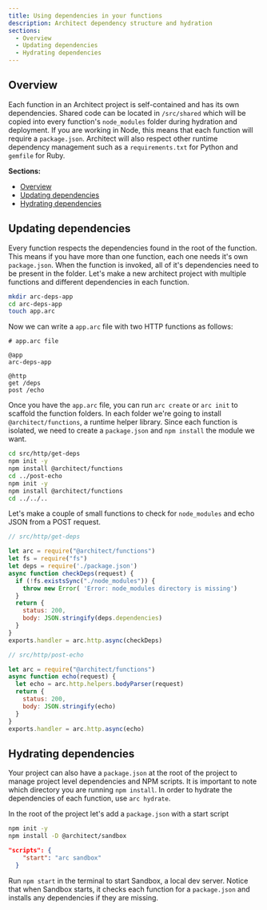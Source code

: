 ```yaml
---
title: Using dependencies in your functions
description: Architect dependency structure and hydration
sections:
  - Overview
  - Updating dependencies
  - Hydrating dependencies
---
```


## Overview

Each function in an Architect project is self-contained and has its own dependencies. Shared code can be located in `/src/shared` which will be copied into every function's `node_modules` folder during hydration and deployment. If you are working in Node, this means that each function will require a `package.json`. Architect will also respect other runtime dependency management such as a `requirements.txt` for Python and `gemfile` for Ruby.

**Sections:**
  - [Overview](#overview)
  - [Updating dependencies](#updating-dependencies)
  - [Hydrating dependencies](#hydrating-dependencies)

## Updating dependencies

Every function respects the dependencies found in the root of the function. This means if you have more than one function, each one needs it's own `package.json`. When the function is invoked, all of it's dependencies need to be present in the folder. Let's make a new architect project with multiple functions and different dependencies in each function. 

```bash
mkdir arc-deps-app
cd arc-deps-app
touch app.arc
```

Now we can write a `app.arc` file with two HTTP functions as follows:

```arc
# app.arc file

@app
arc-deps-app

@http
get /deps
post /echo
```

Once you have the `app.arc` file, you can run `arc create` or `arc init` to scaffold the function folders. In each folder we're going to install `@architect/functions`, a runtime helper library. Since each function is isolated, we need to create a `package.json` and `npm install` the module we want.

```bash
cd src/http/get-deps
npm init -y
npm install @architect/functions
cd ../post-echo
npm init -y
npm install @architect/functions
cd ../../..
```

Let's make a couple of small functions to check for `node_modules` and echo JSON from a POST request.

```js
// src/http/get-deps

let arc = require("@architect/functions")
let fs = require("fs")
let deps = require('./package.json')
async function checkDeps(request) {
  if (!fs.existsSync("./node_modules")) {
    throw new Error( 'Error: node_modules directory is missing')
  }
  return {
    status: 200,
    body: JSON.stringify(deps.dependencies)
  }
}
exports.handler = arc.http.async(checkDeps)
```

```js
// src/http/post-echo

let arc = require("@architect/functions")
async function echo(request) {
  let echo = arc.http.helpers.bodyParser(request)
  return {
    status: 200,
    body: JSON.stringify(echo)
  }
}
exports.handler = arc.http.async(echo)
```

## Hydrating dependencies

Your project can also have a `package.json` at the root of the project to manage project level dependencies and NPM scripts. It is important to note which directory you are running `npm install`. In order to hydrate the dependencies of each function, use `arc hydrate`.

In the root of the project let's add a `package.json` with a start script

```bash
npm init -y
npm install -D @architect/sandbox
```

```json
"scripts": {
    "start": "arc sandbox"
  }
```

Run `npm start` in the terminal to start Sandbox, a local dev server. Notice that when Sandbox starts, it checks each function for a `package.json` and installs any dependencies if they are missing.